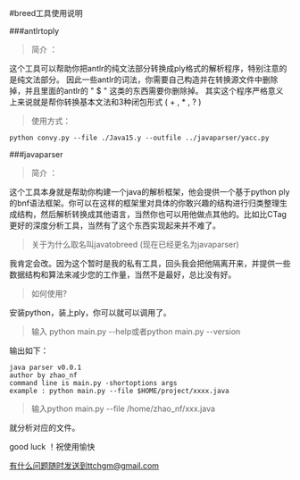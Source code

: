 #breed工具使用说明

###antlrtoply
>简介 ：

这个工具可以帮助你把antlr的纯文法部分转换成ply格式的解析程序，特别注意的是纯文法部分。
因此一些antlr的词法，你需要自己构造并在转换源文件中删除掉，并且里面的antlr的 " $ " 这类的东西需要你删除掉。
其实这个程序严格意义上来说就是帮你转换基本文法和3种闭包形式 ( + , * , ? )

> 使用方式：

	python convy.py --file ./Java15.y --outfile ../javaparser/yacc.py


###javaparser

>简介 ： 

这个工具本身就是帮助你构建一个java的解析框架，他会提供一个基于python ply的bnf语法框架。你可以在这样的框架里对具体的你敢兴趣的结构进行归类整理生成结构，然后解析转换成其他语言，当然你也可以用他做点其他的。比如比CTag更好的深度分析工具，当然有了这个东西实现起来并不难了。


>关于为什么取名叫javatobreed (现在已经更名为javaparser)

我肯定会改。因为这个暂时是我的私有工具，回头我会把他隔离开来，并提供一些数据结构和算法来减少您的工作量，当然不是最好，总比没有好。

> 如何使用?

安装python，装上ply，你可以就可以调用了。

>输入 python main.py --help或者python main.py --version

输出如下：

	java parser v0.0.1
	author by zhao_nf
	command line is main.py -shortoptions args
	example : python main.py --file $HOME/project/xxxx.java

>输入python main.py --file /home/zhao_nf/xxx.java

就分析对应的文件。


good luck ！祝使用愉快

有什么问题随时发送到ttchgm@gmail.com

